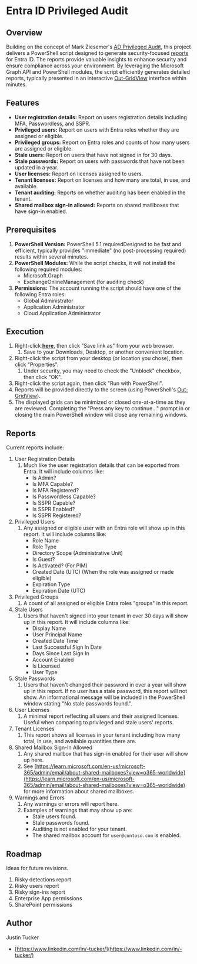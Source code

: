# Entra ID Privileged Audit

## Overview

Building on the concept of Mark Ziesemer's <a href="https://github.com/ziesemer/ad-privileged-audit" target="_blank">AD Privileged Audit</a>, this project delivers a PowerShell script designed to generate security-focused [reports](#reports) for Entra ID. The reports provide valuable insights to enhance security and ensure compliance across your environment. By leveraging the Microsoft Graph API and PowerShell modules, the script efficiently generates detailed reports, typically presented in an interactive [Out-GridView](https://learn.microsoft.com/en-us/powershell/module/microsoft.powershell.utility/out-gridview?view=powershell-7.4) interface within minutes.

## Features

* **User registration details:** Report on users registration details including MFA, Passwordless, and SSPR.
* **Privileged users:** Report on users with Entra roles whether they are assigned or eligible.
* **Privileged groups:** Report on Entra roles and counts of how many users are assigned or eligible.
* **Stale users:** Report on users that have not signed in for 30 days.
* **Stale passwords:** Report on users with passwords that have not been updated in a year.
* **User licenses:** Report on licenses assigned to users.
* **Tenant licenses:** Report on licenses and how many are total, in use, and available.
* **Tenant auditing:** Reports on whether auditing has been enabled in the tenant.
* **Shared mailbox sign-in allowed:** Reports on shared maillboxes that have sign-in enabled.

## Prerequisites
1. **PowerShell Version:** PowerShell 5.1 requiredDesigned to be fast and efficient, typically provides "immediate" (no post-processing required) results within several minutes.
2. **PowerShell Modules:** While the script checks, it will not install the following required modules:
   * Microsoft.Graph
   * ExchangeOnlineManagement (for auditing check)
3. **Permissions:** The account running the script should have one of the following Entra roles:
   * Global Administrator
   * Application Administrator
   * Cloud Application Administrator

## Execution
1. Right-click **[here](m365-privileged-audit.ps1?raw=1)**, then click "Save link as" from your web browser.
   1. Save to your Downloads, Desktop, or another convenient location.
2. Right-click the script from your desktop (or location you chose), then click "Properties".
   1. Under security, you may need to check the "Unblock" checkbox, then click "OK".
3. Right-click the script again, then click "Run with PowerShell".
4. Reports will be provided directly to the screen (using PowerShell's [Out-GridView](https://learn.microsoft.com/en-us/powershell/module/microsoft.powershell.utility/out-gridview?view=powershell-7.4)).
5. The displayed grids can be minimized or closed one-at-a-time as they are reviewed. Completing the "Press any key to continue..." prompt in or closing the main PowerShell window will close any remaining windows.

## Reports
Current reports include:
1. User Registration Details
   1. Much like the user registration details that can be exported from Entra. It will include columns like:
      * Is Admin?
      * Is MFA Capable?
      * Is MFA Registered?
      * Is Passwordless Capable?
      * Is SSPR Capable?
      * Is SSPR Enabled?
      * Is SSPR Registered?
2. Privileged Users
   1. Any assigned or eligible user with an Entra role will show up in this report. It will include columns like:
      * Role Name
      * Role Type
      * Directory Scope (Administrative Unit)
      * Is Guest?
      * Is Activated? (For PIM)
      * Created Date (UTC) (When the role was assigned or made eligible)
      * Expiration Type
      * Expiration Date (UTC)
3. Privileged Groups
   1. A count of all assigned or eligible Entra roles "groups" in this report.
4. Stale Users
   1. Users that haven't signed into your tenant in over 30 days will show up in this report. It will include columns like:
      * Display Name
      * User Principal Name
      * Created Date Time
      * Last Successful Sign In Date
      * Days Since Last Sign In
      * Account Enabled
      * Is Licensed
      * User Type
5. Stale Passwords
   1. Users that haven't changed their password in over a year will show up in this report. If no user has a stale password, this report will not show. An informational message will be included in the PowerShell window stating "No stale passwords found.".
6. User Licenses
   1. A minimal report reflecting all users and their assigned licenses. Useful when comparing to privileged and stale users' reports.
7. Tenant Licenses
   1. This report shows all licenses in your tenant including how many total, in use, and available quantities there are.
8. Shared Mailbox Sign-In Allowed
   1. Any shared mailbox that has sign-in enabled for their user will show up here.
   2. See [https://learn.microsoft.com/en-us/microsoft-365/admin/email/about-shared-mailboxes?view=o365-worldwide](https://learn.microsoft.com/en-us/microsoft-365/admin/email/about-shared-mailboxes?view=o365-worldwide) for more information about shared mailboxes.
9. Warnings and Errors
    1. Any warnings or errors will report here.
    2. Examples of warnings that may show up are:
       * Stale users found.
       * Stale passwords found.
       * Auditing is not enabled for your tenant.
       * The shared mailbox account for `user@contoso.com` is enabled.

## Roadmap

Ideas for future revisions.

  1. Risky detections report
  2. Risky users report
  3. Risky sign-ins report
  4. Enterprise App permissions
  5. SharePoint permissions

## Author

Justin Tucker

* [https://www.linkedin.com/in/-tucker/](https://www.linkedin.com/in/-tucker/)
